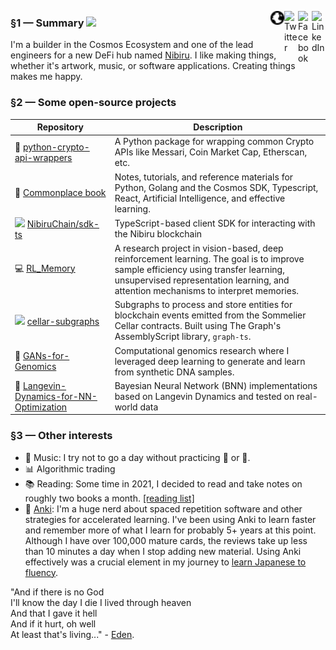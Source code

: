 <!-- [Software Project Portfolio](https://unique-divine.github.io/projects/) • [Resume](https://unique-divine.github.io/resume_public.pdf) • [About Me](https://unique-divine.github.io/about/) • [Blog](https://unique-divine.github.io/)  -->
[<img align="right" alt="LinkedIn" width="22px" src="https://cdn.jsdelivr.net/npm/simple-icons@v3/icons/linkedin.svg" />][social-LinkedIn] 
[<img align="right" alt="Facebook" width="22px" src="https://cdn.jsdelivr.net/npm/simple-icons@3.13.0/icons/facebook.svg" />][social-Facebook]
[<img align="right" alt="Twitter" width="22px" src="https://cdn.jsdelivr.net/npm/simple-icons@3.13.0/icons/twitter.svg" />][social-Twitter]
[<img align="right" alt="Personal Website" width="22px" src="https://raw.githubusercontent.com/iconic/open-iconic/master/svg/globe.svg" />][website]

### §1 — Summary <img src="https://media.giphy.com/media/WUlplcMpOCEmTGBtBW/giphy.gif" width="30">

I'm a builder in the Cosmos Ecosystem and one of the lead engineers for a new DeFi hub named [Nibiru](https://github.com/NibiruChain). I like making things, whether it's artwork, music, or software applications. Creating things makes me happy. 
 
### §2 — Some open-source projects

| Repository | Description |
| ---- | ----------- |
| 🐍 [python-crypto-api-wrappers] | A Python package for wrapping common Crypto APIs like Messari, Coin Market Cap, Etherscan, etc. |
| 📝 [Commonplace book](https://unique-divine.gitbook.io/commonplace-book/introduction/readme) |  Notes, tutorials, and reference materials for Python, Golang and the Cosmos SDK, Typescript, React, Artificial Intelligence, and effective learning. |
| <img src="https://upload.wikimedia.org/wikipedia/commons/4/4c/Typescript_logo_2020.svg" height=18> [NibiruChain/sdk-ts](https://github.com/NibiruChain/sdk-ts/) | TypeScript-based client SDK for interacting with the Nibiru blockchain |
| 💻 [RL_Memory][rl-memory] | A research project in vision-based, deep reinforcement learning. The goal is to improve sample efficiency using transfer learning, unsupervised representation learning, and attention mechanisms to interpret memories. |
| <img src="https://www.assemblyscript.org/images/icon.svg" style="width:18px; margin: 0; display:inline;"> [cellar-subgraphs](https://github.com/PeggyJV/cellar-subgraphs/) | Subgraphs to process and store entities for blockchain events emitted from the Sommelier Cellar contracts. Built using The Graph's AssemblyScript library, `graph-ts`.  |
| 🧬 [GANs-for-Genomics][genomics-gans-code] | Computational genomics research where I leveraged deep learning to generate and learn from synthetic DNA samples. |
| 🏫 [Langevin-Dynamics-for-NN-Optimization][langevin-repo] | Bayesian Neural Network (BNN) implementations based on Langevin Dynamics and tested on real-world data |

### §3 — Other interests 

- 🎼 Music: I try not to go a day without practicing 🎷 or 🎹.
- 📊 Algorithmic trading
- 📚 Reading: Some time in 2021, I decided to read and take notes on roughly two books a month. [[reading list]][reading-list]
- 🧠 [Anki](https://apps.ankiweb.net/): I'm a huge nerd about spaced repetition software and other strategies for accelerated learning. I've been using Anki to learn faster and remember more of what I learn for probably 5+ years at this point. Although I have over 100,000 mature cards, the reviews take up less than 10 minutes a day when I stop adding new material. Using Anki effectively was a crucial element in my journey to [learn Japanese to fluency](https://uniquedivine.blog/post/japanese/why_learn_jp_again/). 

"And if there is no God  
I'll know the day I die I lived through heaven  
And that I gave it hell  
And if it hurt, oh well  
At least that's living..." - [Eden](https://youtu.be/geZ_5Ri7ANg). 

<!-- ----------   Hyperlinks   ---------- -->

<!-- Repo links -->
[recent project]: https://github.com/Unique-Divine/Langevin-Dynamics-for-NN-Optimization
[python-crypto-api-wrappers]: https://github.com/Unique-Divine/python-crypto-api-wrappers
[rl-memory]: https://github.com/Unique-Divine/RL_memory
[genomics-gans-code]: https://github.com/Unique-Divine/GANs-for-Genomics
[langevin-repo]: https://github.com/Unique-Divine/Langevin-Dynamics-for-NN-Optimization
[commonplace-code.md]: https://github.com/Unique-Divine/Commonplace-Book/blob/master/code.md

<!-- Icons links -->
[website]: https://unique-divine.github.io/projects/
[social-LinkedIn]: https://www.linkedin.com/in/unique-divine/
[social-Twitter]: https://twitter.com/RealUDivine
[social-Facebook]: https://www.facebook.com/real.unique.divine 

<!--  Other links -->
[Jie]: https://www.linkedin.com/in/jie-yuan-03429973/
[Itsik]: https://www.engineering.columbia.edu/faculty/itsik-peer
[reading-list]: https://github.com/Unique-Divine/Unique-Divine/blob/master/2021-reading-list.md

<!--
**Unique-Divine/Unique-Divine** is a ✨ _special_ ✨ repository because its `README.md` (this file) appears on your GitHub profile.
Here are some ideas to get you started:

### Greetings, human 👋

- 👯 I’m looking to collaborate on ...
- 🤔 I’m looking for help with ...
- 💬 Ask me about ... Anki and language learning Japanese.
- 📫 How to reach me: ...
- 😄 
- ⚡ Fun fact: ...
-->

